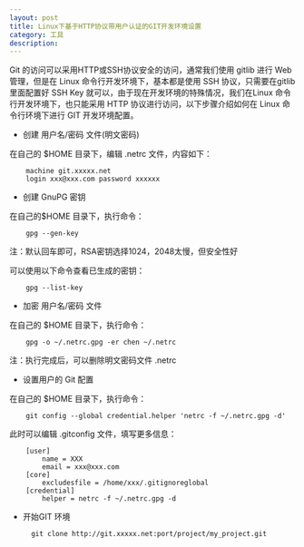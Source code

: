 ```yaml
---
layout: post
title: Linux下基于HTTP协议带用户认证的GIT开发环境设置
category: 工具
description:
---
```


Git 的访问可以采用HTTP或SSH协议安全的访问，通常我们使用 gitlib 进行 Web 管理，但是在 Linux 命令行开发环境下，基本都是使用 SSH 协议，只需要在gitlib里面配置好 SSH Key 就可以，由于现在开发环境的特殊情况，我们在Linux 命令行开发环境下，也只能采用 HTTP 协议进行访问，以下步骤介绍如何在 Linux 命令行环境下进行 GIT 开发环境配置。

- 创建 用户名/密码 文件(明文密码)  

在自己的 $HOME 目录下，编辑 .netrc 文件，内容如下：  

        machine git.xxxxx.net
        login xxx@xxx.com password xxxxxx

- 创建 GnuPG 密钥 

在自己的$HOME 目录下，执行命令：  

        gpg --gen-key  

注：默认回车即可，RSA密钥选择1024，2048太慢，但安全性好

可以使用以下命令查看已生成的密钥：  

        gpg --list-key  

- 加密 用户名/密码 文件  

在自己的 $HOME 目录下，执行命令：  

        gpg -o ~/.netrc.gpg -er chen ~/.netrc  

注：执行完成后，可以删除明文密码文件 .netrc

- 设置用户的 Git 配置  

在自己的 $HOME 目录下，执行命令：  

        git config --global credential.helper 'netrc -f ~/.netrc.gpg -d'

此时可以编辑 .gitconfig 文件，填写更多信息：  

        [user]
            name = XXX
            email = xxx@xxx.com
        [core]
            excludesfile = /home/xxx/.gitignoreglobal
        [credential]
            helper = netrc -f ~/.netrc.gpg -d

- 开始GIT 环境  

        git clone http://git.xxxxx.net:port/project/my_project.git  


